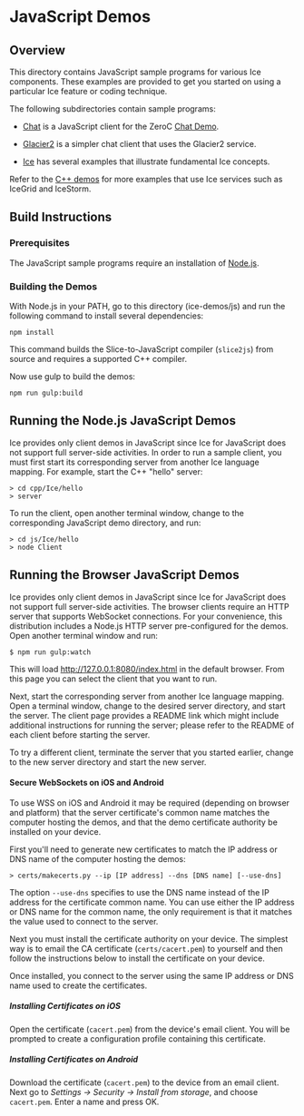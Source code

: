 # JavaScript Demos

## Overview

This directory contains JavaScript sample programs for various Ice components. These
examples are provided to get you started on using a particular Ice feature or coding
technique.

The following subdirectories contain sample programs:

- [Chat](./Chat) is a JavaScript client for the ZeroC [Chat Demo][1].

- [Glacier2](./Glacier2) is a simpler chat client that uses the Glacier2 service.

- [Ice](./Ice) has several examples that illustrate fundamental Ice concepts.

Refer to the [C++ demos](../cpp) for more examples that use Ice services
such as IceGrid and IceStorm.

## Build Instructions

### Prerequisites

The JavaScript sample programs require an installation of [Node.js][2].

### Building the Demos

With Node.js in your PATH, go to this directory (ice-demos/js) and run the 
following command to install several dependencies:

    npm install

This command builds the Slice-to-JavaScript compiler (`slice2js`) from
source and requires a supported C++ compiler.

Now use gulp to build the demos:

    npm run gulp:build

## Running the Node.js JavaScript Demos

Ice provides only client demos in JavaScript since Ice for JavaScript does not support
full server-side activities. In order to run a sample client, you must first start its
corresponding server from another Ice language mapping. For example, start the C++
"hello" server:

    > cd cpp/Ice/hello
    > server

To run the client, open another terminal window, change to the corresponding
JavaScript demo directory, and run:

    > cd js/Ice/hello
    > node Client

## Running the Browser JavaScript Demos

Ice provides only client demos in JavaScript since Ice for JavaScript does not support
full server-side activities. The browser clients require an HTTP server that supports
WebSocket connections. For your convenience, this distribution includes a Node.js
HTTP server pre-configured for the demos. Open another terminal window and run:

    $ npm run gulp:watch

This will load http://127.0.0.1:8080/index.html in the default browser. From this page
you can select the client that you want to run.

Next, start the corresponding server from another Ice language mapping. Open a
terminal window, change to the desired server directory, and start the server. The
client page provides a README link which might include additional instructions for
running the server; please refer to the README of each client before starting the
server.

To try a different client, terminate the server that you started earlier, change
to the new server directory and start the new server.

#### Secure WebSockets on iOS and Android

To use WSS on iOS and Android it may be required (depending on browser and
platform) that the server certificate's common name matches the computer hosting
the demos, and that the demo certificate authority be installed on your device.

First you'll need to generate new certificates to match the IP address or DNS
name of the computer hosting the demos:

    > certs/makecerts.py --ip [IP address] --dns [DNS name] [--use-dns]

The option `--use-dns` specifies to use the DNS name instead of the IP address
for the certificate common name. You can use either the IP address or DNS name
for the common name, the only requirement is that it matches the value used to
connect to the server.

Next you must install the certificate authority on your device. The simplest way
is to email the CA certificate (`certs/cacert.pem`) to yourself and then follow
the instructions below to install the certificate on your device.

Once installed, you connect to the server using the same IP address or DNS name
used to create the certificates.

##### Installing Certificates on iOS

Open the certificate (`cacert.pem`) from the device's email client. You
will be prompted to create a configuration profile containing this certificate.

##### Installing Certificates on Android

Download the certificate (`cacert.pem`) to the device from an email client.
Next go to _Settings -> Security -> Install from storage_, and choose
`cacert.pem`. Enter a name and press OK.

[1]: https://zeroc.com/chat/index.html
[2]: http://nodejs.org

